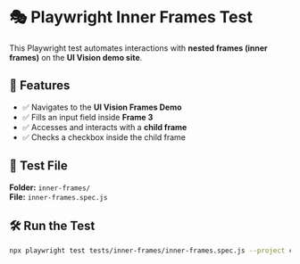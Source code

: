 # 🎭 Playwright Inner Frames Test

This Playwright test automates interactions with **nested frames (inner frames)** on the **UI Vision demo site**.

## 📌 Features

- ✅ Navigates to the **UI Vision Frames Demo**
- ✅ Fills an input field inside **Frame 3**
- ✅ Accesses and interacts with a **child frame**
- ✅ Checks a checkbox inside the child frame

## 📂 Test File

**Folder:** `inner-frames/`  
**File:** `inner-frames.spec.js`

## 🛠 Run the Test

```sh
npx playwright test tests/inner-frames/inner-frames.spec.js --project chromium --headed
```
